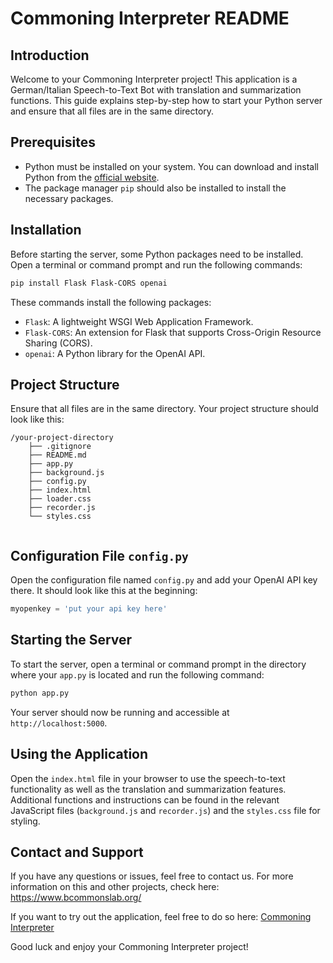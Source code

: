 # Commoning Interpreter README





## Introduction

Welcome to your Commoning Interpreter project! This application is a German/Italian Speech-to-Text Bot with translation and summarization functions. This guide explains step-by-step how to start your Python server and ensure that all files are in the same directory.

## Prerequisites

- Python must be installed on your system. You can download and install Python from the [official website](https://www.python.org/).
- The package manager `pip` should also be installed to install the necessary packages.

## Installation

Before starting the server, some Python packages need to be installed. Open a terminal or command prompt and run the following commands:

```bash
pip install Flask Flask-CORS openai
```

These commands install the following packages:
- `Flask`: A lightweight WSGI Web Application Framework.
- `Flask-CORS`: An extension for Flask that supports Cross-Origin Resource Sharing (CORS).
- `openai`: A Python library for the OpenAI API.

## Project Structure

Ensure that all files are in the same directory. Your project structure should look like this:

```
/your-project-directory
    ├── .gitignore
    ├── README.md
    ├── app.py
    ├── background.js
    ├── config.py
    ├── index.html
    ├── loader.css
    ├── recorder.js
    └── styles.css
    
```

## Configuration File `config.py`

Open the configuration file named `config.py` and add your OpenAI API key there. It should look like this at the beginning:

```python
myopenkey = 'put your api key here'
```

## Starting the Server

To start the server, open a terminal or command prompt in the directory where your `app.py` is located and run the following command:

```bash
python app.py
```

Your server should now be running and accessible at `http://localhost:5000`.

## Using the Application

Open the `index.html` file in your browser to use the speech-to-text functionality as well as the translation and summarization features. Additional functions and instructions can be found in the relevant JavaScript files (`background.js` and `recorder.js`) and the `styles.css` file for styling.

## Contact and Support

If you have any questions or issues, feel free to contact us. For more information on this and other projects, check here: https://www.bcommonslab.org/

If you want to try out the application, feel free to do so here: 
[Commoning Interpreter](https://www.bcommonslab.org/en/visions/commoningversteher)

Good luck and enjoy your Commoning Interpreter project!
